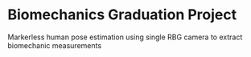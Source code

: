 # Biomechanics Graduation Project
Markerless human pose estimation using single RBG camera to extract biomechanic measurements
